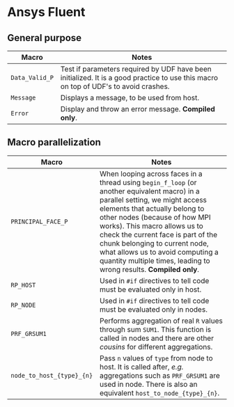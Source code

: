 # Ansys Fluent

## General purpose

| Macro          | Notes                                                                                                                               |
| -------------- | ----------------------------------------------------------------------------------------------------------------------------------- |
| `Data_Valid_P` | Test if parameters required by UDF have been initialized. It is a good practice to use this macro on top of UDF's to avoid crashes. |
| `Message`      | Displays a message, to be used from host.                                                                                           |
| `Error`        | Display and throw an error message. **Compiled only**.                                                                              |

## Macro parallelization

| Macro                     | Notes                                                                                                                                                                                                                                                                                                                                                                                                             |
| ------------------------- | ----------------------------------------------------------------------------------------------------------------------------------------------------------------------------------------------------------------------------------------------------------------------------------------------------------------------------------------------------------------------------------------------------------------- |
| `PRINCIPAL_FACE_P`        | When looping across faces in a thread using `begin_f_loop` (or another equivalent macro) in a parallel setting, we might access elements that actually belong to other nodes (because of how MPI works). This macro allows us to check the current face is part of the chunk belonging to current node, what allows us to avoid computing a quantity multiple times, leading to wrong results. **Compiled only**. |
| `RP_HOST`                 | Used in `#if` directives to tell code must be evaluated only in host.                                                                                                                                                                                                                                                                                                                                             |
| `RP_NODE`                 | Used in `#if` directives to tell code must be evaluated only in nodes.                                                                                                                                                                                                                                                                                                                                            |
| `PRF_GRSUM1`              | Performs aggregation of real `R` values through sum `SUM1`. This function is called in nodes and there are other *cousins* for different aggregations.                                                                                                                                                                                                                                                            |
| `node_to_host_{type}_{n}` | Pass `n` values of `type` from node to host. It is called after, *e.g.* aggregations such as `PRF_GRSUM1` are used in node. There is also an equivalent `host_to_node_{type}_{n}`.                                                                                                                                                                                                                                |
